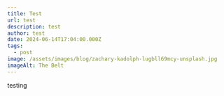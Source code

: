 ```yaml
---
title: Test
url: test
description: test
author: test
date: 2024-06-14T17:04:00.000Z
tags:
  - post
image: /assets/images/blog/zachary-kadolph-lugbll69mcy-unsplash.jpg
imageAlt: The Belt
---
```

testing
